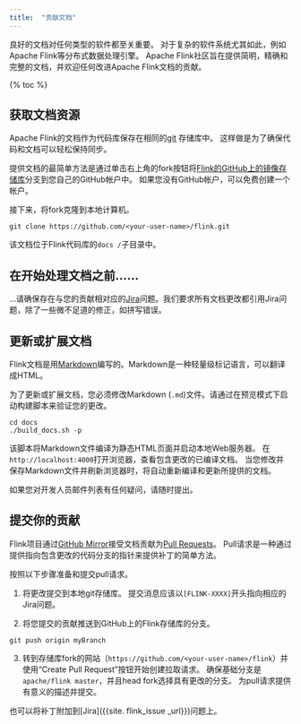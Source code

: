 ```yaml
---
title:  "贡献文档"
---
```


良好的文档对任何类型的软件都至关重要。 对于复杂的软件系统尤其如此，例如Apache Flink等分布式数据处理引擎。 Apache Flink社区旨在提供简明，精确和完整的文档，并欢迎任何改进Apache Flink文档的贡献。

{% toc %}

## 获取文档资源

Apache Flink的文档作为代码库保存在相同的[git](http://git-scm.com/) 存储库中。 这样做是为了确保代码和文档可以轻松保持同步。

提供文档的最简单方法是通过单击右上角的fork按钮将[Flink的GitHub上的镜像存储库](https://github.com/apache/flink)分支到您自己的GitHub帐户中。 如果您没有GitHub帐户，可以免费创建一个帐户。

接下来，将fork克隆到本地计算机。

```
git clone https://github.com/<your-user-name>/flink.git
```

该文档位于Flink代码库的`docs /`子目录中。

## 在开始处理文档之前......

…请确保存在与您的贡献相对应的[Jira](https://issues.apache.org/jira/browse/FLINK)问题。我们要求所有文档更改都引用Jira问题，除了一些微不足道的修正，如拼写错误。

## 更新或扩展文档

Flink文档是用[Markdown](http://daringfireball.net/projects/markdown/)编写的。Markdown是一种轻量级标记语言，可以翻译成HTML。

为了更新或扩展文档，您必须修改Markdown (`.md`)文件。请通过在预览模式下启动构建脚本来验证您的更改。

```
cd docs
./build_docs.sh -p
```

该脚本将Markdown文件编译为静态HTML页面并启动本地Web服务器。 在`http://localhost:4000`打开浏览器，查看包含更改的已编译文档。 当您修改并保存Markdown文件并刷新浏览器时，将自动重新编译和更新所提供的文档。

如果您对开发人员邮件列表有任何疑问，请随时提出。

## 提交你的贡献

Flink项目通过[GitHub Mirror](https://github.com/apache/flink)接受文档贡献为[Pull Requests](https://help.github.com/articles/using-pull-requests)。 Pull请求是一种通过提供指向包含更改的代码分支的指针来提供补丁的简单方法。

按照以下步骤准备和提交pull请求。

1. 将更改提交到本地git存储库。 提交消息应该以`[FLINK-XXXX]`开头指向相应的Jira问题。

2. 将您提交的贡献推送到GitHub上的Flink存储库的分支。

  ```
  git push origin myBranch
  ```

3. 转到存储库fork的网站（`https://github.com/<your-user-name>/flink`）并使用“Create Pull Request”按钮开始创建拉取请求。 确保基础分支是`apache/flink master`，并且head fork选择具有更改的分支。 为pull请求提供有意义的描述并提交。

也可以将补丁附加到[Jira]({{site. flink_issue _url}})问题上。